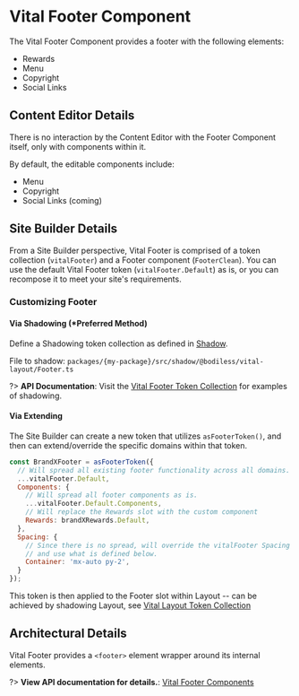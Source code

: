 # Vital Footer Component

The Vital Footer Component provides a footer with the following elements:

- Rewards
- Menu
- Copyright
- Social Links

## Content Editor Details

There is no interaction by the Content Editor with the Footer Component itself, only with components
within it.

By default, the editable components include:

- Menu
- Copyright
- Social Links (coming)

## Site Builder Details

From a Site Builder perspective, Vital Footer is comprised of a token collection (`vitalFooter`) and
a Footer component (`FooterClean`). You can use the default Vital Footer token
(`vitalFooter.Default`) as is, or you can recompose it to meet your site's requirements.

### Customizing Footer

#### Via Shadowing (*Preferred Method)

Define a Shadowing token collection as defined in [Shadow](../VitalElements/Shadow).

File to shadow: `packages/{my-package}/src/shadow/@bodiless/vital-layout/Footer.ts`

?> **API Documentation**: Visit the
[Vital Footer Token Collection](../../../Development/API/@bodiless/vital-layout/interfaces/VitalFooter)
for examples of shadowing.

#### Via Extending

The Site Builder can create a new token that utilizes `asFooterToken()`, and then can
extend/override the specific domains within that token.

```js
const BrandXFooter = asFooterToken({
  // Will spread all existing footer functionality across all domains.
  ...vitalFooter.Default,
  Components: {
    // Will spread all footer components as is.
    ...vitalFooter.Default.Components,
    // Will replace the Rewards slot with the custom component
    Rewards: brandXRewards.Default,
  },
  Spacing: {
    // Since there is no spread, will override the vitalFooter Spacing domain
    // and use what is defined below.
    Container: 'mx-auto py-2',
  }
});
```

This token is then applied to the Footer slot within Layout -- can be achieved
by shadowing Layout, see
[Vital Layout Token Collection](../../../Development/API/@bodiless/vital-layout/interfaces/VitalLayout?id=default)

## Architectural Details

Vital Footer provides a `<footer>` element wrapper around its internal elements.

?> **View API documentation for details.**:
[Vital Footer Components](../../../Development/API/@bodiless/vital-layout/interfaces/FooterComponents)

